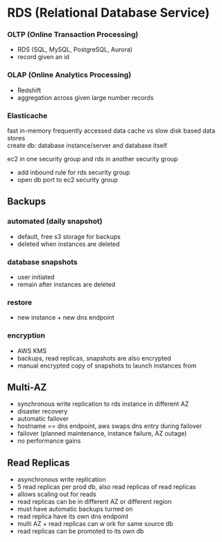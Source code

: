 # RDS (Relational Database Service)

### OLTP (Online Transaction Processing)
- RDS (SQL, MySQL, PostgreSQL, Aurora)
- record given an id

### OLAP (Online Analytics Processing)
- Redshift
- aggregation across given large number records

### Elasticache
fast in-memory frequently accessed data cache vs slow disk based data stores  
create db: database instance/server and database itself

ec2 in one security group and rds in another security group
- add inbound rule for rds security group
- open db port to ec2 security group 

## Backups
### automated (daily snapshot)
- default, free s3 storage for backups
- deleted when instances are deleted

### database snapshots
- user initiated
- remain after instances are deleted

### restore
- new instance + new dns endpoint

### encryption
- AWS KMS
- backups, read replicas, snapshots are also encrypted
- manual encrypted copy of snapshots to launch instances from

## Multi-AZ
- synchronous write replication to rds instance in different AZ
- disaster recovery
- automatic failover
- hostname == dns endpoint, aws swaps dns entry during failover
- failover (planned maintenance, instance failure, AZ outage)
- no performance gains

## Read Replicas
- asynchronous write replication
- 5 read replicas per prod db, also read replicas of read replicas
- allows scaling out for reads
- read replicas can be in different AZ or different region
- must have automatic backups turned on
- read replica have its own dns endpoint
- multi AZ + read replicas can w ork for same source db
- read replicas can be promoted to its own db
